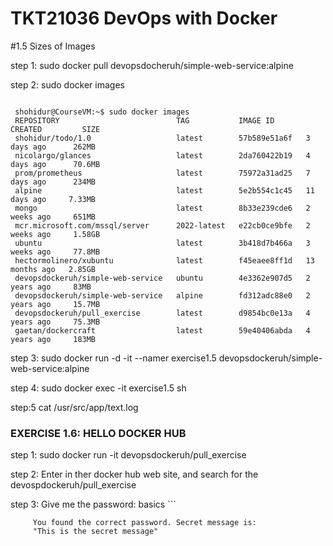 # TKT21036  DevOps with Docker

#1.5 Sizes of Images

step 1: sudo docker pull devopsdocheruh/simple-web-service:alpine

step 2: sudo docker images
```

 shohidur@CourseVM:~$ sudo docker images
 REPOSITORY                          TAG           IMAGE ID       CREATED         SIZE
 shohidur/todo/1.0                   latest        57b589e51a6f   3 days ago      262MB
 nicolargo/glances                   latest        2da760422b19   4 days ago      70.6MB
 prom/prometheus                     latest        75972a31ad25   7 days ago      234MB
 alpine                              latest        5e2b554c1c45   11 days ago     7.33MB
 mongo                               latest        8b33e239cde6   2 weeks ago     651MB
 mcr.microsoft.com/mssql/server      2022-latest   e22cb0ce9bfe   2 weeks ago     1.58GB
 ubuntu                              latest        3b418d7b466a   3 weeks ago     77.8MB
 hectormolinero/xubuntu              latest        f45eaee8ff1d   13 months ago   2.85GB
 devopsdockeruh/simple-web-service   ubuntu        4e3362e907d5   2 years ago     83MB
 devopsdockeruh/simple-web-service   alpine        fd312adc88e0   2 years ago     15.7MB
 devopsdockeruh/pull_exercise        latest        d9854bc0e13a   4 years ago     75.3MB
 gaetan/dockercraft                  latest        59e40406abda   4 years ago     183MB
 ```


step 3: sudo docker run -d -it --namer exercise1.5 devopsdockeruh/simple-web-service:alpine

step 4: sudo docker exec -it exercise1.5 sh

step:5 cat /usr/src/app/text.log

### EXERCISE 1.6: HELLO DOCKER HUB

 step 1: sudo docker run -it devopsdockeruh/pull_exercise

 step 2: Enter in ther docker hub web site, and search for the devospdockeruh/pull_exercise

 step 3: Give me the password: basics
           ```

         You found the correct password. Secret message is:
         "This is the secret message"
```
